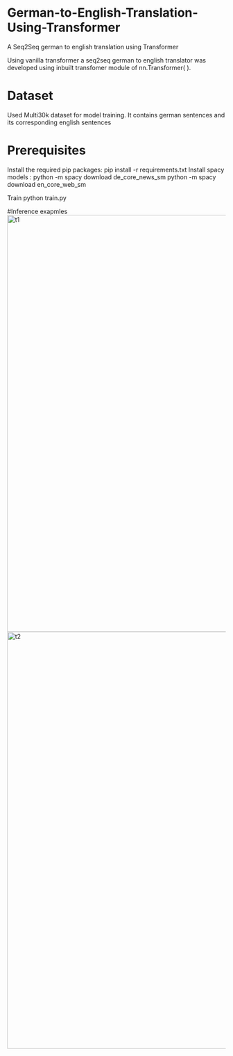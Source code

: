 # German-to-English-Translation-Using-Transformer
A Seq2Seq german to english translation using Transformer

Using vanilla transformer a seq2seq german to english translator was developed using inbuilt transfomer module of nn.Transformer(
).

# Dataset
Used Multi30k dataset for model training. It contains german sentences and its corresponding english sentences

# Prerequisites
Install the required pip packages:
pip install -r requirements.txt
Install spacy models :
python -m spacy download de_core_news_sm
python -m spacy download en_core_web_sm


Train
python train.py

#Inference exapmles<br>
<img width="960" alt="t1" src="https://github.com/arka57/German-to-English-Translation-Using-Transformer/assets/36561428/1df1552a-0305-4bde-bfa9-d48e5dd3ad12">
<img width="960" alt="t2" src="https://github.com/arka57/German-to-English-Translation-Using-Transformer/assets/36561428/4f24a911-0914-40db-bc19-c759cddc505b">

